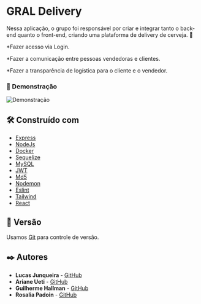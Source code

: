 # GRAL Delivery

Nessa aplicação, o grupo foi responsável por criar e integrar tanto o back-end quanto o front-end, criando uma plataforma de delivery de cerveja. :beers:

*Fazer acesso via Login.

*Fazer a comunicação entre pessoas vendedoras e clientes.

*Fazer a transparência de logística para o cliente e o vendedor.

### 🔧 Demonstração

![Demonstração](https://github.com/lucaadev/TFC/blob/main/Demonstra%C3%A7%C3%A3o.gif)

## 🛠️ Construído com

* [Express](https://expressjs.com/pt-br/)
* [NodeJs](https://nodejs.org/en/)
* [Docker](https://www.docker.com/)
* [Sequelize](https://sequelize.org/)
* [MySQL](https://www.mysql.com/)
* [JWT](https://www.npmjs.com/package/jsonwebtoken)
* [Md5](https://www.npmjs.com/package/md5)
* [Nodemon](https://www.npmjs.com/package/nodemon)
* [Eslint](https://eslint.org/)
* [Tailwind](https://tailwindcss.com/)
* [React](https://reactjs.org/)

## 📌 Versão

Usamos [Git](https://git-scm.com/) para controle de versão.

## ✒️ Autores

* **Lucas Junqueira** - [GitHub](https://github.com/lucaadev)
* **Ariane Ueti** - [GitHub](https://github.com/uetiari)
* **Guilherme Hallman** - [GitHub](https://github.com/guilherme-hallmann)
* **Rosalia Padoin** - [GitHub](https://github.com/Ro-padoin)
